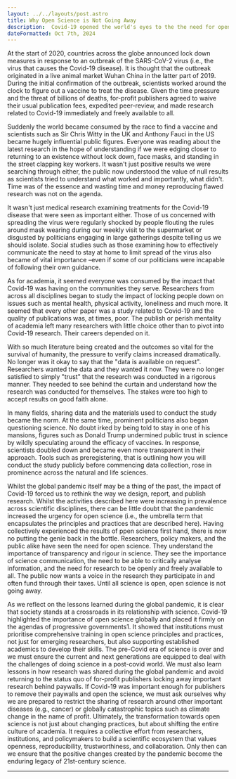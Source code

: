 ```yaml
---
layout: ../../layouts/post.astro
title: Why Open Science is Not Going Away
description:  Covid-19 opened the world's eyes to the the need for open science. It's important the we learn lessons from the pandemic on and maintain the current trajectory around transparency, data-sharing, and collaboration that science is on. The genie is out of the bottle and here's my thoughts on why I don't believe it's going back in.
dateFormatted: Oct 7th, 2024
---
```


At the start of 2020, countries across the globe announced lock down measures in response to an outbreak of the SARS-CoV-2 virus (i.e., the virus that causes the Covid-19 disease). It is thought that the outbreak originated in a live animal market Wuhan China in the latter part of 2019. During the initial confirmation of the outbreak, scientists worked around the clock to figure out a vaccine to treat the disease. Given the time pressure and the threat of billions of deaths, for-profit publishers agreed to waive their usual publication fees, expedited peer-review, and made research related to Covid-19 immediately and freely available to all.

Suddenly the world became consumed by the race to find a vaccine and scientists such as Sir Chris Witty in the UK and Anthony Fauci in the US became hugely influential public figures. Everyone was reading about the latest research in the hope of understanding if we were edging closer to returning to an existence without lock down, face masks, and standing in the street clapping key workers. It wasn't just positive results we were searching through either, the public now understood the value of null results as scientists tried to understand what worked and importantly, what didn't. Time was of the essence and wasting time and money reproducing flawed research was not on the agenda.

It wasn't just medical research examining treatments for the Covid-19 disease that were seen as important either. Those of us concerned with spreading the virus were regularly shocked by people flouting the rules around mask wearing during our weekly visit to the supermarket or disgusted by politicians engaging in large gatherings despite telling us we should isolate. Social studies such as those examining how to effectively communicate the need to stay at home to limit spread of the virus also became of vital importance –even if some of our politicians were incapable of following their own guidance. 

As for academia, it seemed everyone was consumed by the impact that Covid-19 was having on the communities they serve. Researchers from across all disciplines began to study the impact of locking people down on issues such as mental health, physical activity, loneliness and much more. It seemed that every other paper was a study related to Covid-19 and the quality of publications was, at times, poor. The publish or perish mentality of academia left many researchers with little choice other than to pivot into Covid-19 research. Their careers depended on it.

With so much literature being created and the outcomes so vital for the survival of humanity, the pressure to verify claims increased dramatically. No longer was it okay to say that the "data is available on request". Researchers wanted the data and they wanted it now. They were no longer satisfied to simply "trust" that the research was conducted in a rigorous manner. They needed to see behind the curtain and understand how the research was conducted for themselves.  The stakes were too high to accept results on good faith alone. 

In many fields, sharing data and the materials used to conduct the study became the norm. At the same time, prominent politicians also began questioning science. No doubt irked by being told to stay in one of his mansions, figures such as Donald Trump undermined public trust in science by wildly speculating around the efficacy of vaccines. In response, scientists doubled down and became even more transparent in their approach. Tools such as preregistering, that is outlining how you will conduct the study publicly before commencing data collection, rose in prominence across the natural and life sciences.

Whilst the global pandemic itself may be a thing of the past, the impact of Covid-19 forced us to rethink the way we design, report, and publish research. Whilst the activities described here were increasing in prevalence across scientific disciplines, there can be little doubt that the pandemic increased the urgency for open science (i.e., the umbrella term that encapsulates the principles and practices that are described here). Having collectively experienced the results of ppen science first hand, there is now no putting the genie back in the bottle. Researchers, policy makers, and the public alike have seen the need for open science. They understand the importance of transparency and rigour in science. They see the importance of science communication, the need to be able to critically analyse information, and the need for research to be openly and freely available to all. The public now wants a voice in the research they participate in and often fund through their taxes. Until all science is open, open science is not going away. 

As we reflect on the lessons learned during the global pandemic, it is clear that society stands at a crossroads in its relationship with science. Covid-19 highlighted the importance of open science globally and placed it firmly on the agendas of progressive governments1. It showed that institutions must prioritise comprehensive training in open science principles and practices, not just for emerging researchers, but also supporting established academics to develop their skills. The pre-Covid era of science is over and we must ensure the current and next generations are equipped to deal with the challenges of doing science in a post-covid world. 
We must also learn lessons in how research was shared during the global pandemic and avoid returning to the status quo of for-profit publishers locking away important research behind paywalls. If Covid-19 was important enough for publishers to remove their paywalls and open the science, we must ask ourselves why we are prepared to restrict the sharing of research around other important diseases (e.g., cancer) or globally catastrophic topics such as climate change in the name of profit. Ultimately, the transformation towards open science is not just about changing practices, but about shifting the entire culture of academia. It requires a collective effort from researchers, institutions, and policymakers to build a scientific ecosystem that values openness, reproducibility, trustworthiness, and collaboration. Only then can we ensure that the positive changes created by the pandemic become the enduring legacy of 21st-century science.


* * *

